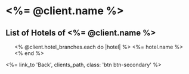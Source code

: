 <div class="container mt-5">
  <div class="card">
    <div class="card-header">
      <h1 class="card-title"><%= @client.name %></h1>
    </div>
       <h2 class="card-subtitle mb-2 text-muted">List of Hotels of <%= @client.name %></h2>
        <ul>
        <% @client.hotel_branches.each do |hotel| %>
          <%= hotel.name %><br/>
        <% end %>
        </ul>
    </div>
    <div class="card-footer text-muted">
      <%= link_to 'Back', clients_path, class: 'btn btn-secondary' %>
    </div>
  </div>
</div>
